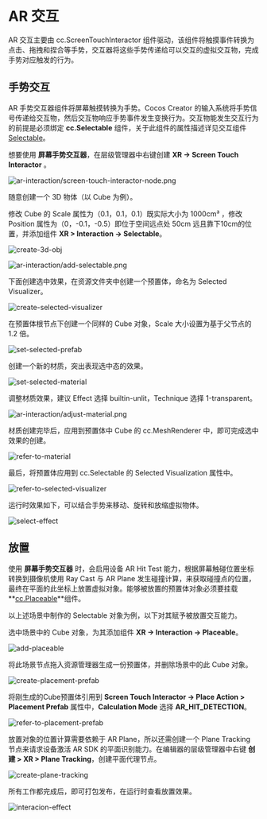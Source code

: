 # AR 交互

AR 交互主要由 cc.ScreenTouchInteractor 组件驱动，该组件将触摸事件转换为点击、拖拽和捏合等手势，交互器将这些手势传递给可以交互的虚拟交互物，完成手势对应触发的行为。

## 手势交互

AR 手势交互器组件将屏幕触摸转换为手势。Cocos Creator 的输入系统将手势信号传递给交互物，然后交互物响应手势事件发生变换行为。交互物能发生交互行为的前提是必须绑定  **cc.Selectable** 组件，关于此组件的属性描述详见交互组件 [Selectable](component.md#Selectable)。

想要使用 **屏幕手势交互器**，在层级管理器中右键创建 **XR -> Screen Touch Interactor** 。

![ar-interaction/screen-touch-interactor-node.png](ar-interaction/screen-touch-interactor-node.png)

随意创建一个 3D 物体（以 Cube 为例）。

修改 Cube 的 Scale 属性为（0.1，0.1，0.1）既实际大小为 1000cm³ ，修改 Position 属性为（0，-0.1，-0.5）即位于空间远点处 50cm 远且靠下10cm的位置，并添加组件 **XR > Interaction -> Selectable**。

![create-3d-obj](ar-interaction/create-3d-obj.png)

![ar-interaction/add-selectable.png](ar-interaction/add-selectable.png)

下面创建选中效果，在资源文件夹中创建一个预置体，命名为 Selected Visualizer。

![create-selected-visualizer](ar-interaction/create-selected-visualizer.png)

在预置体根节点下创建一个同样的 Cube 对象，Scale 大小设置为基于父节点的 1.2 倍。

![set-selected-prefab](ar-interaction/set-selected-prefab.png)

创建一个新的材质，突出表现选中态的效果。

![set-selected-material](ar-interaction/set-selected-material.png)

调整材质效果，建议 Effect 选择 builtin-unlit，Technique 选择 1-transparent。

![ar-interaction/adjust-material.png](ar-interaction/adjust-material.png)

材质创建完毕后，应用到预置体中 Cube 的 cc.MeshRenderer 中，即可完成选中效果的创建。

![refer-to-material](ar-interaction/refer-to-material.png)

最后，将预置体应用到 cc.Selectable 的 Selected Visualization 属性中。

![refer-to-selected-visualizer](ar-interaction/refer-to-selected-visualizer.png)

运行时效果如下，可以结合手势来移动、旋转和放缩虚拟物体。

![select-effect](ar-interaction/select-effect.png)

## 放置

使用 **屏幕手势交互器** 时，会启用设备 AR Hit Test 能力，根据屏幕触碰位置坐标转换到摄像机使用 Ray Cast 与 AR Plane 发生碰撞计算，来获取碰撞点的位置，最终在平面的此坐标上放置虚拟对象。能够被放置的预置体对象必须要挂载**[cc.Placeable](component.md#Placeable)**组件。

以上述场景中制作的 Selectable 对象为例，以下对其赋予被放置交互能力。

选中场景中的 Cube 对象，为其添加组件 **XR -> Interaction -> Placeable**。

![add-placeable](ar-interaction/add-placeable.png)

将此场景节点拖入资源管理器生成一份预置体，并删除场景中的此 Cube 对象。

![create-placement-prefab](ar-interaction/create-placement-prefab.png)

将刚生成的Cube预置体引用到 **Screen Touch Interactor -> Place Action > Placement Prefab** 属性中，**Calculation Mode** 选择 **AR_HIT_DETECTION**。

![refer-to-placement-prefab](ar-interaction/refer-to-placement-prefab.png)

放置对象的位置计算需要依赖于 AR Plane，所以还需创建一个 Plane Tracking 节点来请求设备激活 AR SDK 的平面识别能力。在编辑器的层级管理器中右键 **创建 > XR > Plane Tracking**，创建平面代理节点。

![create-plane-tracking](ar-interaction/create-plane-tracking.png)

所有工作都完成后，即可打包发布，在运行时查看放置效果。

![interacion-effect](ar-interaction/interacion-effect.png)
